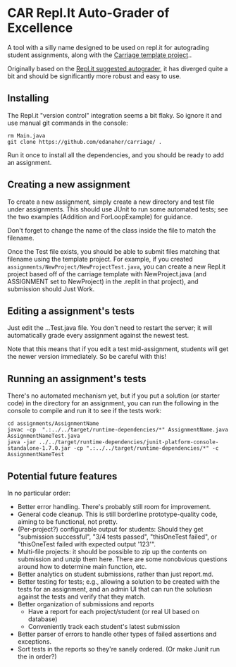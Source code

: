 CAR Repl.It Auto-Grader of Excellence
=====================================

A tool with a silly name designed to be used on repl.it for autograding student assignments, along with the
[Carriage template project](https://github.com/edanaher/carriage-template)..

Originally based on the [Repl.it suggested autograder](https://docs.repl.it/Teams/CentralizedAutograder-java),
it has diverged quite a bit and should be significantly more robust and easy to use.

Installing
----------
The Repl.it "version control" integration seems a bit flaky.  So ignore it and use manual git commands in the
console:

```
rm Main.java
git clone https://github.com/edanaher/carriage/ .
```

Run it once to install all the dependencies, and you should be ready to add an assignment.


Creating a new assignment
-------------------------
To create a new assignment, simply create a new directory and test file under assignments.  This should use
JUnit to run some automated tests; see the two examples (Addition and ForLoopExample) for guidance.

Don't forget to change the name of the class inside the file to match the filename.

Once the Test file exists, you should be able to submit files matching that filename using the template
project.  For example, if you created `assignments/NewProject/NewProjectTest.java`, you can create a new
Repl.it project based off of the carriage template with NewProject.java (and ASSIGNMENT set to NewProject) in
the .replit in that project), and submission should Just Work.

Editing a assignment's tests
----------------------------

Just edit the ...Test.java file.  You don't need to restart the server; it will automatically grade every
assignment against the newest test.

Note that this means that if you edit a test mid-assignment, students will get the newer version immediately.
So be careful with this!

Running an assignment's tests
-----------------------------

There's no automated mechanism yet, but if you put a solution (or starter code) in the directory for an
assignment, you can run the following in the console to compile and run it to see if the tests work:

```
cd assignments/AssignmentName
javac -cp  ".:../../target/runtime-dependencies/*" AssignmentName.java AssignmentNameTest.java 
java -jar ../../target/runtime-dependencies/junit-platform-console-standalone-1.7.0.jar -cp ".:../../target/runtime-dependencies/*" -c AssignmentNameTest
```

Potential future features
-------------------------
In no particular order:

- Better error handling.  There's probably still room for improvement.
- General code cleanup.  This is still borderline prototype-quality code, aiming to be functional, not pretty.
- (Per-project?) configurable output for students: Should they get "submission successful", "3/4 tests
passed", "thisOneTest failed", or "thisOneTest failed with expected output '123'".
- Multi-file projects: it should be possible to zip up the contents on submission and unzip them here.  There
are some nonobvious questions around how to determine main function, etc.
- Better analytics on student submissions, rather than just report.md.
- Better testing for tests; e.g., allowing a solution to be created with the tests for an assignment, and an
admin UI that can run the solutiosn against the tests and verify that they match.
- Better organization of submissions and reports
  - Have a report for each project/student (or real UI based on database)
  - Conveniently track each student's latest submission
- Better parser of errors to handle other types of failed assertions and exceptions.
- Sort tests in the reports so they're sanely ordered.  (Or make Junit run the in order?)
